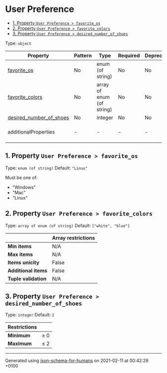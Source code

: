 # User Preference

- [1. Property `User Preference > favorite_os`](#favorite_os)
- [2. Property `User Preference > favorite_colors`](#favorite_colors)
- [3. Property `User Preference > desired_number_of_shoes`](#desired_number_of_shoes)

Type: `object`

| Property | Pattern | Type | Required | Deprecated | Additional | Description |
| -------- | ------- | ---- | -------- | ---------- | ---------- | ----------- |
| [favorite_os](#favorite_os)|No|enum (of string)|No|No| No|-|
| [favorite_colors](#favorite_colors)|No|array of enum (of string)|No|No| No|-|
| [desired_number_of_shoes](#desired_number_of_shoes)|No|integer|No|No| No|-|
  | additionalProperties | - | - | - | - |  [![made-with-Markdown](https://img.shields.io/badge/Any%20type-allowed-green)](# "Additional Properties of any type are allowed.") | - |        

## <a name="favorite_os"></a>1. Property `User Preference > favorite_os`

Type: `enum (of string)`
Default: `"Linux"`

Must be one of:
* "Windows"
* "Mac"
* "Linux"

## <a name="favorite_colors"></a>2. Property `User Preference > favorite_colors`

Type: `array of enum (of string)`
Default: `["white", "blue"]`

|                       | Array restrictions |
| --------------------- | ------------------ |
| **Min items**         | N/A |
| **Max items**         | N/A |
| **Items unicity**     | False |
| **Additional items**  | False |
| **Tuple validation**  | N/A |

## <a name="desired_number_of_shoes"></a>3. Property `User Preference > desired_number_of_shoes`

Type: `integer`
Default: `2`

| Restrictions |   |
| ------------ | - |
| **Minimum** | &ge; 0 |
| **Maximum** | &le; 2 |

----------------------------------------------------------------------------------------------------------------------------
Generated using [json-schema-for-humans](https://github.com/coveooss/json-schema-for-humans) on 2021-02-11 at 00:42:29 +0100
